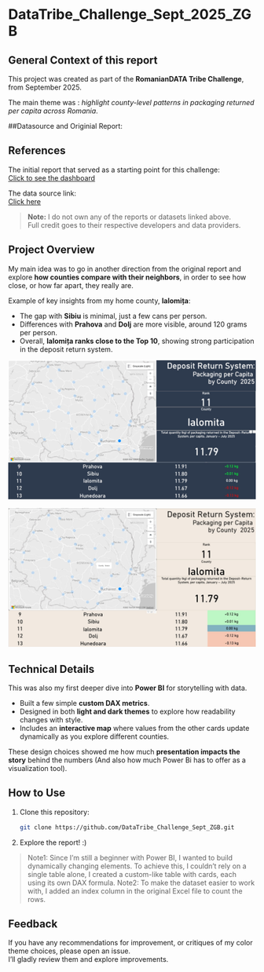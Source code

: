 # DataTribe_Challenge_Sept_2025_ZGB

## General Context of this report

This project was created as part of the **RomanianDATA Tribe Challenge**, from September 2025. 

The main theme was : *highlight county-level patterns in packaging returned per capita across Romania*.  


##Datasource and Originial Report:

## References

The initial report that served as a starting point for this challenge:  
[Click to see the dashboard](https://cumstam.ro/grafice/1280)

The data source link:  
[Click here](https://data.world/romanian-data/deposit-return-system-packaging-per-person-2025)

> **Note:** I do not own any of the reports or datasets linked above.  
> Full credit goes to their respective developers and data providers.


## Project Overview

My main idea was to go in another direction from the original report and explore **how counties compare with their neighbors**, in order to see how close, or how far apart, they really are.  


Example of key insights from my home county, **Ialomița**:
- The gap with **Sibiu** is minimal,  just a few cans per person.  
- Differences with **Prahova** and **Dolj** are more visible, around 120 grams per person.
- Overall, **Ialomița ranks close to the Top 10**, showing strong participation in the deposit return system.


![Dark mode preview](darkmode.jpeg)

![Light mode preview](lightmode.jpeg)



## Technical Details

This was also my first deeper dive into **Power BI** for storytelling with data.  

- Built a few simple **custom DAX metrics**.  
- Designed in both **light and dark themes** to explore how readability changes with style.  
- Includes an **interactive map** where values from the other cards update dynamically as you explore different counties.  


These design choices showed me how much **presentation impacts the story** behind the numbers (And also how much Power Bi has to offer as a visualization tool). 

## How to Use
1. Clone this repository:  
   ```bash
   git clone https://github.com/DataTribe_Challenge_Sept_ZGB.git

2. Explore the report! :)

> Note1: Since I’m still a beginner with Power BI, I wanted to build dynamically changing elements. To achieve this, I couldn’t rely on a single table alone, I created a custom-like table with cards, each using its own DAX formula.
> Note2: To make the dataset easier to work with, I added an index column in the original Excel file to count the rows.

## Feedback
If you have any recommendations for improvement, or critiques of my color theme choices, please open an issue.  
I’ll gladly review them and explore improvements.
